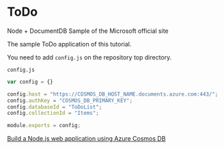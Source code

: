 # ToDo

Node + DocumentDB Sample of the Microsoft official site

The sample ToDo application of this tutorial.

You need to add `config.js` on the repository top directory. 

`config.js`

```js
var config = {}

config.host = "https://COSMOS_DB_HOST_NAME.documents.azure.com:443/";
config.authKey = "COSMOS_DB_PRIMARY_KEY";
config.databaseId = "ToDoList";
config.collectionId = "Items";

module.exports = config;
```

[Build a Node.js web application using Azure Cosmos DB](https://docs.microsoft.com/en-us/azure/cosmos-db/documentdb-nodejs-application)
